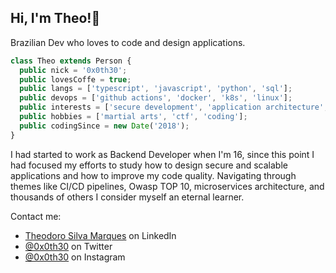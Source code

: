 ## Hi, I'm Theo!👋

Brazilian Dev who loves to code and design applications.

```typescript
class Theo extends Person {
  public nick = '0x0th30';
  public lovesCoffe = true;
  public langs = ['typescript', 'javascript', 'python', 'sql'];
  public devops = ['github actions', 'docker', 'k8s', 'linux'];
  public interests = ['secure development', 'application architecture', 'microservices'];
  public hobbies = ['martial arts', 'ctf', 'coding'];
  public codingSince = new Date('2018');
}
```

I had started to work as Backend Developer when I'm 16, since this point I had focused my efforts to study how to design secure and scalable applications and how to improve my code quality. Navigating through themes like CI/CD pipelines, Owasp TOP 10, microservices architecture, and thousands of others I consider myself an eternal learner.

Contact me:
- [Theodoro Silva Marques](https://www.linkedin.com/in/theodoro-silva-marques-b28974212/) on LinkedIn
- [@0x0th30](https://twitter.com/0x0th30) on Twitter
- [@0x0th30](https://www.instagram.com/0x0th30/) on Instagram
